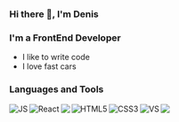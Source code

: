 ### Hi there 👋, I'm Denis

### I'm a FrontEnd Developer
- I like to write code
- I love fast cars 

### Languages and Tools

<img align="left" alt="JS" src="https://img.icons8.com/color/48/000000/javascript--v1.png"/>
<img align="left" alt="React" src="https://img.icons8.com/ultraviolet/40/000000/react--v2.png"/>
<img  align="left" src="https://img.icons8.com/color/48/000000/redux.png"/>
<img align="left" alt="HTML5" src="https://img.icons8.com/nolan/64/html-5.png"/>
<img align="left" alt="CSS3" src="https://img.icons8.com/color/48/000000/css3.png"/>
<img align="left" alt="VS" src="https://img.icons8.com/color/48/000000/visual-studio-code-2019.png"/>
<img src="https://img.icons8.com/nolan/64/brackets-ide.png"/>


